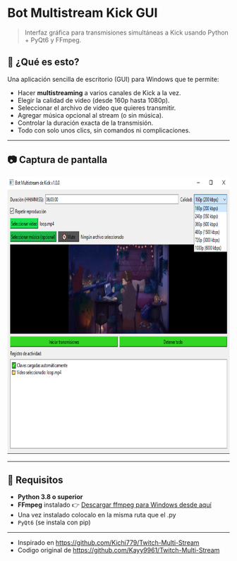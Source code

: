# Bot Multistream Kick GUI

> Interfaz gráfica para transmisiones simultáneas a Kick usando Python + PyQt6 y FFmpeg.

## 🚀 ¿Qué es esto?

Una aplicación sencilla de escritorio (GUI) para Windows que te permite:

- Hacer **multistreaming** a varios canales de Kick a la vez.
- Elegir la calidad de video (desde 160p hasta 1080p).
- Seleccionar el archivo de video que quieres transmitir.
- Agregar música opcional al stream (o sin música).
- Controlar la duración exacta de la transmisión.
- Todo con solo unos clics, sin comandos ni complicaciones.

---

## 📷 Captura de pantalla

<img width="817" height="629" alt="image" src="https://github.com/NullGang/Kick-Multi-Stream/blob/main/media/rVdVcKo.png?raw=true" />

---

## 📝 Requisitos

- **Python 3.8 o superior**
- **FFmpeg** instalado
  👉 [Descargar ffmpeg para Windows desde aquí](https://files.fm/f/3erbuq3np)
- Una vez instalado colocalo en la misma ruta que el .py
- `PyQt6` (se instala con pip)

---
- Inspirado en https://github.com/Kichi779/Twitch-Multi-Stream 
- Codigo original de https://github.com/Kayy9961/Twitch-Multi-Stream
